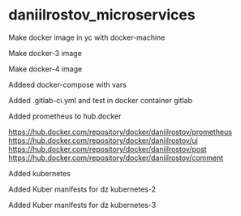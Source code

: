 # daniilrostov_microservices

Make docker image in yc with docker-machine

Make docker-3 image

Make docker-4 image

Addeed docker-compose with vars

Added .gitlab-ci.yml and test in docker container gitlab

Added prometheus to hub.docker

https://hub.docker.com/repository/docker/daniilrostov/prometheus
https://hub.docker.com/repository/docker/daniilrostov/ui
https://hub.docker.com/repository/docker/daniilrostov/post
https://hub.docker.com/repository/docker/daniilrostov/comment

Added kubernetes

Added Kuber manifests for dz kubernetes-2

Added Kuber manifests for dz kubernetes-3
